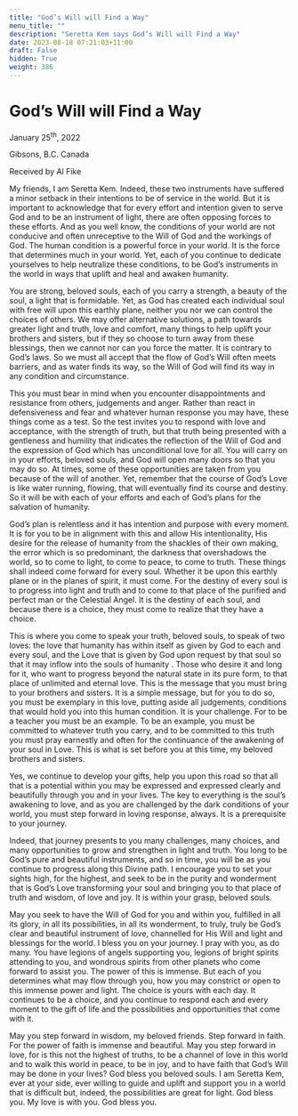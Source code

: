 ```yaml
---
title: "God’s Will will Find a Way"
menu_title: ""
description: "Seretta Kem says God’s Will will Find a Way"
date: 2023-08-18 07:21:03+11:00
draft: False
hidden: True
weight: 386
---
```

# God’s Will will Find a Way

January 25<sup>th</sup>, 2022

Gibsons, B.C. Canada

Received by Al Fike   


My friends, I am Seretta Kem. Indeed, these two instruments have suffered a minor setback in their intentions to be of service in the world. But it is important to acknowledge that for every effort and intention given to serve God and to be an instrument of light, there are often opposing forces to these efforts. And as you well know, the conditions of your world are not conducive and often unreceptive to the Will of God and the workings of God. The human condition is a powerful force in your world. It is the force that determines much in your world. Yet, each of you continue to dedicate yourselves to help neutralize these conditions, to be God’s instruments in the world in ways that uplift and heal and awaken humanity. 

You are strong, beloved souls, each of you carry a strength, a beauty of the soul, a light that is formidable. Yet, as God has created each individual soul with free will upon this earthly plane, neither you nor we can control the choices of others. We may offer alternative solutions, a path towards greater light and truth, love and comfort, many things to help uplift your brothers and sisters, but if they so choose to turn away from these blessings, then we cannot nor can you force the matter. It is contrary to God’s laws. So we must all accept that the flow of God’s Will often meets barriers, and as water finds its way, so the Will of God will find its way in any condition and circumstance. 

This you must bear in mind when you encounter disappointments and resistance from others, judgements and anger. Rather than react in defensiveness and fear and whatever human response you may have, these things come as a test. So the test invites you to respond with love and acceptance, with the strength of truth, but that truth being presented with a gentleness and humility that indicates the reflection of the Will of God and the expression of God which has unconditional love for all. You will carry on in your efforts, beloved souls, and God will open many doors so that you may do so.  At times, some of these opportunities are taken from you because of the will of another. Yet, remember that the course of God’s Love is like water running, flowing, that will eventually find its course and destiny. So it will be with each of your efforts and each of God’s plans for the salvation of humanity. 

God’s plan is relentless and it has intention and purpose with every moment. It is for you to be in alignment with this and allow His intentionality, His desire for the release of humanity from the shackles of their own making, the error which is so predominant, the darkness that overshadows the world, so to come to light, to come to peace, to come to truth. These things shall indeed come forward for every soul. Whether it be upon this earthly plane or in the planes of spirit, it must come. For the destiny of every soul is to progress into light and truth and to come to that place of the purified and perfect man or the Celestial Angel. It is the destiny of each soul, and because there is a choice, they must come to realize that they have a choice. 

This is where you come to speak your truth, beloved souls, to speak of two loves: the love that humanity has within itself as given by God to each and every soul, and the Love that is given by God upon request by that soul so that it may inflow into the souls of humanity . Those who desire it and long for it, who want to progress beyond the natural state in its pure form, to that place of unlimited and eternal love. This is the message that you must bring to your brothers and sisters. It is a simple message, but for you to do so, you must be exemplary in this love, putting aside all judgements, conditions that would hold you into this human condition. It is your challenge. For to be a teacher you must be an example. To be an example, you must be committed to whatever truth you carry, and to be committed to this truth you must pray earnestly and often for the continuance of the awakening of your soul in Love. This is what is set before you at this time, my beloved brothers and sisters. 

Yes, we continue to develop your gifts, help you upon this road so that all that is a potential within you may be expressed and expressed clearly and beautifully through you and in your lives. The key to everything is the soul’s awakening to love, and as you are challenged by the dark conditions of your world, you must step forward in loving response, always. It is a prerequisite to your journey.

Indeed, that journey presents to you many challenges, many choices, and many opportunities to grow and strengthen in light and truth. You long to be God’s pure and beautiful instruments, and so in time, you will be as you continue to progress along this Divine path. I encourage you to set your sights high, for the highest, and seek to  be in the purity and wonderment that is God’s Love transforming your soul and bringing you to that place of truth and wisdom, of love and joy. It is within your grasp, beloved souls.

May you seek to have the Will of God for you and within you, fulfilled in all its glory, in all its possibilities, in all its wonderment, to truly, truly be God’s clear and beautiful instrument of love, channelled for His Will and light and blessings for the world. I bless you on your journey. I pray with you, as do many. You have legions of angels supporting you, legions of bright spirits attending to you, and wondrous spirits from other planets who come forward to assist you. The power of this is immense. But each of you determines what may flow through you, how you may constrict or open to this immense power and light. The choice is yours with each day. It continues to be a choice, and you continue to respond each and every moment to the gift of life and the possibilities and opportunities that come with it. 

May you step forward in wisdom, my beloved friends. Step forward in faith. For the power of faith is immense and beautiful. May you step forward in love, for is this not the highest of truths, to be a channel of love in this world and to walk this world in peace, to be in joy, and to have faith that God’s Will may be done in your lives? God bless you beloved souls. I am Seretta Kem, ever at your side, ever willing to guide and uplift and support you in a world that is difficult but, indeed, the possibilities are great for light. God bless you. My love is with you. God bless you.